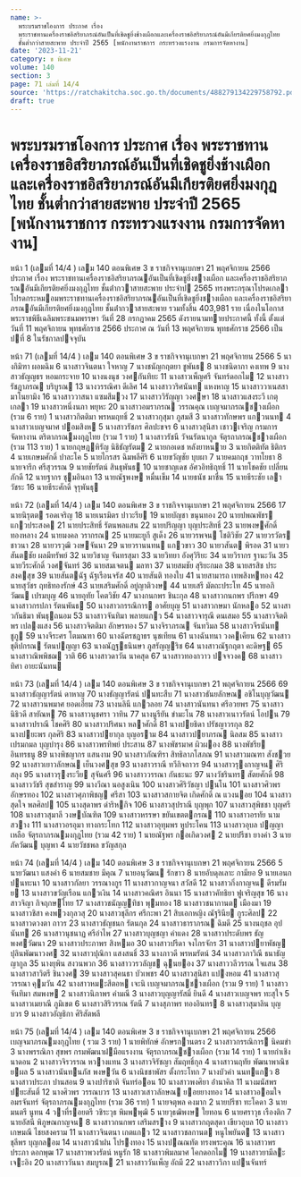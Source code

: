 ```yaml
---
name: >-
  พระบรมราชโองการ ประกาศ เรื่อง
  พระราชทานเครื่องราชอิสริยาภรณ์อันเป็นที่เชิดชูยิ่งช้างเผือกและเครื่องราชอิสริยาภรณ์อันมีเกียรติยศยิ่งมงกุฎไทย
  ชั้นต่ำกว่าสายสะพาย ประจำปี 2565 [พนักงานราชการ กระทรวงแรงงาน กรมการจัดหางาน]
date: '2023-11-21'
category: ข พิเศษ
volume: 140
section: 3
page: 71 เล่มที่ 14/4
source: 'https://ratchakitcha.soc.go.th/documents/488279134229758792.pdf'
draft: true
---
```


# พระบรมราชโองการ ประกาศ เรื่อง พระราชทานเครื่องราชอิสริยาภรณ์อันเป็นที่เชิดชูยิ่งช้างเผือกและเครื่องราชอิสริยาภรณ์อันมีเกียรติยศยิ่งมงกุฎไทย ชั้นต่ำกว่าสายสะพาย ประจำปี 2565 [พนักงานราชการ กระทรวงแรงงาน กรมการจัดหางาน]

หน้า 1 (เลมที่ 14/4 ) เลม 140 ตอนพิเศษ 3 ข ราชกิจจานุเบกษา 21 พฤศจิกายน 2566 ประกาศ เรื่อง พระราชทานเครื่องราชอิสริยาภรณอันเป็นที่เชิดชูยิ่งชางเผือก และเครื่องราชอิสริยาภรณอันมีเกียรติยศยิ่งมงกุฎไทย ชั้นต่ํากวาสายสะพาย ประจําป 2565 ทรงพระกรุณาโปรดเกลาโปรดกระหมอมพระราชทานเครื่องราชอิสริยาภรณอันเป็นที่เชิดชูยิ่งชางเผือก และเครื่องราชอิสริยาภรณอันมีเกียรติยศยิ่งมงกุฎไทย ชั้นต่ํากวาสายสะพาย รวมทั้งสิ้น 403,981 ราย เนื่องในโอกาสพระราชพิธีเฉลิมพระชนมพรรษา วันที่ 28 กรกฎาคม 2565 ดังรายนามทายประกาศนี้ ทั้งนี้ ตั้งแต่วันที่ 11 พฤศจิกายน พุทธศักราช 2566 ประกาศ ณ วันที่ 13 พฤศจิกายน พุทธศักราช 2566 เป็นปที่ 8 ในรัชกาลปจจุบัน

หน้า 71 (เลมที่ 14/4 ) เลม 140 ตอนพิเศษ 3 ข ราชกิจจานุเบกษา 21 พฤศจิกายน 2566 5 นางกิมิฑา ผอมฉิม 6 นางสาวจินตนา ใจหาญ 7 นางชนัญกฤตยา ชูพันธ 8 นางชนิดาภา คงเทพ 9 นางสาวธัญญธร หอมกระจาย 10 นางนงนุช วงศกันทิยะ 11 นางสาวเพ็ญศรี จันทร์ดอกไม 12 นางสาวรัชฎาภรณ บริบูรณ 13 นางวรรณิศา ดีเลิศ 14 นางสาววริศนันท แหงหาญ 15 นางสาววาเนสสา มาโนยามิง 16 นางสาววาสนา แซมสีมวง 17 นางสาววิรัญญา วงศษา 18 นางสาวแสงระวี เกตุเกลา 19 นางสาวหนึ่งนภา พยุหะ 20 นางสาวอมราภรณ วรรณคุณ เบญจมาภรณชางเผือก (รวม 6 ราย) 1 นางสาวกิตติมา พรหมฤทธิ์ 2 นางสาวกุสุมา ภูสมสี 3 นางสาวทักษพร แกวนนท 4 นางสาวเบญจมาศ ปอมสิงห 5 นางสาวรัชภร ศิลปะขจร 6 นางสาวสุนิสา เชาวเจริญ กรมการจัดหางาน ตริตาภรณมงกุฎไทย (รวม 1 ราย) 1 นางสาวรัชนี วัจนรัตนากูล จัตุรถาภรณชางเผือก (รวม 113 ราย) 1 นายกฤษฎหิรัญ นิธิธัญรัตม 2 นายกอเดช หลังยาหนาย 3 นายกิตติทัต ธิติกร 4 นายเกษมศักดิ์ ปาละโค 5 นายไกรสร ฉิมพลีศิริ 6 นายขวัญชัย บุบผา 7 นายคมกฤช วาทโยธา 8 นายจารึก ศรีสุวรรณ 9 นายชัยรัตน์ สินธุพันธ 10 นายชาญเดช อัศวอิทธิฤทธิ์ 11 นายโชคชัย เปลี่ยนภักดี 12 นายฐากร ชุมอินถา 13 นายณัฐพงษ หมื่นเข็ม 14 นายธนัช มาชื่น 15 นายธีระชัย เลาวัชระ 16 นายธีระศักดิ์ จุรุพันธุ

หน้า 72 (เลมที่ 14/4 ) เลม 140 ตอนพิเศษ 3 ข ราชกิจจานุเบกษา 21 พฤศจิกายน 2566 17 นายนิรุตต รอดเจริญ 18 นายเนรมิตร ปาวะรีย 19 นายบัญชา ขนุนทอง 20 นายปพณพัชร แกวประสงค 21 นายประสิทธิ์ รัตนพลแสน 22 นายปริญญา บุญประสิทธิ์ 23 นายพงษศักดิ์ ทองหลาง 24 นายมงคล วรากรณ 25 นายมะยูกี สูเด็ง 26 นายวรพจน โชติวิชัย 27 นายวรวัตร ชาวนา 28 นายวรวุฒิ วงษจันนา 29 นายวรานนทน แกวขาว 30 นายวสันต พิรอด 31 นายวสันตชัย ผลมีทรัพย์ 32 นายวิชาญ จันทรสุมา 33 นายวิทยา อังศุวิริยะ 34 นายวิรากร ฐานะวัน 35 นายวีระศักดิ์ วงศจันทร์ 36 นายสมเจตน มลฑา 37 นายสมชัย สุริยะกมล 38 นายสรสิช ประสงคสุข 39 นายสันตฉัฐ ฉัฐเรือนจรัส 40 นายสันติ ทองใบ 41 นายสามารถ เทพสิงหทอง 42 นายสุวัชร ฤทธิทองรักษ์ 43 นายเสริมศักดิ์ อยู่ญาติวงษ 44 นายเสรี มัตถะประโท 45 นายอภิวัฒน เปรมบุญ 46 นายอุทัย โคตวิชัย 47 นางกนกพร ชินะกุล 48 นางสาวกนกพร ปรึกษา 49 นางสาวกรปภา รัตนพันธ 50 นางสาวกรรณิการ อาศัยบุญ 51 นางสาวกษมา นักหลอ 52 นางสาวกันธิมา พันธุถนอม 53 นางสาวจันทิมา พลายแกว 54 นางสาวจารุณี ดนเสมอ 55 นางสาวจิตติพร เปลงแสง 56 นางสาวจิตติมา อักษรทอง 57 นางจิราภรณ จันทวิมล 58 นางสาวจีรนันท ชูภู 59 นางจีระศร โตมณฑา 60 นางฉัตรชฎาธร นุชเทียน 61 นางฉันทนา วงคเคียน 62 นางสาวชุติปกรณ รัตนปญญา 63 นางณัฏฐธนินษา ภูสรัญญริช 64 นางสาวณัฐกฤตา คะดิษฐ 65 นางสาวณิพพิชฌ วาติ 66 นางสาวดาวัน นาคสุด 67 นางสาวทองกวาว ปจจวงค 68 นางสาวทิศา อายะนันทน

หน้า 73 (เลมที่ 14/4 ) เลม 140 ตอนพิเศษ 3 ข ราชกิจจานุเบกษา 21 พฤศจิกายน 2566 69 นางสาวธัญญารัตน์ ดาหาญ 70 นางธัญญารัตน์ ปนทะสืบ 71 นางสาวธันยลักษณ อชิโนบุญวัฒน 72 นางสาวนพมาศ ยอดเอี่ยม 73 นางนลินี แกวลอย 74 นางสาวนันทนา ศรีอวยพร 75 นางสาวนิธิวดี สายัณห 76 นางสาวนุชศรา วาทิน 77 นางนูรียัน ขํามะโน 78 นางสาวเนาวรัตน์ โอปน 79 นางสาวปราณี โชคศิริ 80 นางสาวปริศนา หลาศักดิ์ 81 นางปยธิดา ปรัชญาวรกุล 82 นางปยะพร กุลศิริ 83 นางสาวปยากุล บุญอราม 84 นางสาวปยาภรณ นิลสม 85 นางสาวเปรมกมล บุญบํารุง 86 นางสาวพรทิพย์ ประสาน 87 นางพัชรมาศ ผิวผอง 88 นางพัชรีย อินทรธนู 89 นางพิชญากร แสนงาม 90 นางสาวภัณฑิรา สิทธิลาภโสภณ 91 นางสาวมณฑา สังชวย 92 นางสาวเยาวลักษณ เย็นวงศสุข 93 นางสาวราณี ทวีกิจถาวร 94 นางสาวรุงกาญจน ศิริสลุง 95 นางสาวรุงระวีย สุจันศรี 96 นางสาววรรณา กันธะนะ 97 นางวัชรินทร สัตยศักดิ์ 98 นางสาววัชรี สุขสําราญ 99 นางวีณา นอสูงเนิน 100 นางสาวศิริวัชญา ปนโน 101 นางสาวศิวพร อักษรทอง 102 นางสาวศุภาพิชญ ศรีสา 103 นางสาวสกายจิต เกิดศักดิ์ ณ แวงนอย 104 นางสาวสุดใจ พลศิลป 105 นางสุดาพร ดําริหกิจ 106 นางสาวสุปราณี บุญพุก 107 นางสาวสุพิชชา บุญศรี 108 นางสาวสุมาลี วงษบัณฑิต 109 นางสาวหรรษา ขยันเขตตกรณ 110 นางสาวอรทัย นามสวาง 111 นางสาวอรอุมา ทางกระโทก 112 นางสาวอุทุมพร หูประโคน 113 นางสาวอุบล ปญญาเหลือ จัตุรถาภรณมงกุฎไทย (รวม 42 ราย) 1 นายณัฐพร กอเกิดวงศ 2 นายปรีชา ยางคํา 3 นายภัควัฒน บุญพา 4 นายวัชชพล ขวัญสกุล

หน้า 74 (เลมที่ 14/4 ) เลม 140 ตอนพิเศษ 3 ข ราชกิจจานุเบกษา 21 พฤศจิกายน 2566 5 นายวัฒนา แสงคํา 6 นายสมชาย มีคุณ 7 นายอนุวัฒน รักขาว 8 นายอับดุลเลาะ กามียอ 9 นายเอนก ปนทะนา 10 นางสาวกัลยา วรรณางกูร 11 นางสาวกาญจนา สวัสดี 12 นางสาวกิ่งกาญจน ดีรมรัมย 13 นางสาวขวัญเรือน แกวเงิน 14 นางสาวคณิศร อินนา 15 นางสาวคัทธิยา ฟูเจริญสุข 16 นางสาวจิญา กิจฤกษไทย 17 นางสาวชนัญญทิชา พุมทอง 18 นางสาวชนากานต เมืองมา 19 นางสาวชิสา คงพวงกุลวสุ 20 นางสาวชุลีกร ศรีกะพา 21 สิบเอกหญิง ณัฐรินีย กูระศิลป 22 นางสาวดวงตา ถาวร 23 นางสาวธัญชนก รัตนกุล 24 นางสาวธาราภรณ ฉิมดี 25 นางนฤชล อุปนันท 26 นางสาวนุชนาฏ ศรีอําไพ 27 นางสาวบุญชญา คําแดง 28 นางสาวประดับพร ธัญพงศวัฒนา 29 นางสาวประภาพร สิงหมอ 30 นางสาวปรีดา จงไกรจักร 31 นางสาวปยาพัชญ ปุลินพัฒนาวงศ 32 นางสาวปุณิกา แสงสนธิ์ 33 นางภาวดี พรหมรัตน์ 34 นางสาวภาวิณี ธนาธัญญากูล 35 นางยุพิน สงวนพวก 36 นางสาววรวลัญช ฉุนยอง 37 นางสาววลีวรรณ ใจแสน 38 นางสาวสาวิตรี ชินวงศ 39 นางสาวสุคนธา บัวเพชร 40 นางสาวสุนิสา แปงหอม 41 นางสาวสุวรรณา คุมวัน 42 นางสาวหมะสีตอห เจะนิ เบญจมาภรณชางเผือก (รวม 9 ราย) 1 นางสาวจันทิมา สมพงษ 2 นางสาวนิภาพร คํามณี 3 นางสาวบุญญารัสมิ์ ยินดี 4 นางสาวเบญจพร ทะสุใจ 5 นางสาวเมยาณี ภูมิเขต 6 นางสาวสิริวรรณ รัตนี 7 นางสุภาพร ทองอินทร 8 นางสาวสุมาลิน บุญบวร 9 นางสาวอัญธิกา ศิริสัตพลี

หน้า 75 (เลมที่ 14/4 ) เลม 140 ตอนพิเศษ 3 ข ราชกิจจานุเบกษา 21 พฤศจิกายน 2566 เบญจมาภรณมงกุฎไทย ( รวม 3 ราย) 1 นายพิทักษ์ อักษรกานตรง 2 นางสาวกรรณิการ นิคมขํา 3 นางพรรณิภา สุขพร กรมพัฒนาฝมือแรงงาน จัตุรถาภรณชางเผือก (รวม 14 ราย) 1 นายกําเชิง นาดอน 2 นางสาวจิรวรรณ หวางแทน 3 นางสาวจิรัชญา สัมฤทธิ์กุล 4 นางสาวนฤทัย พัฒนาพาณิชยผล 5 นางสาวนันทนภัส พงษวัน 6 นางนิชชาพัสร ตั้งกระโทก 7 นางบัวคํา นนทแกว 8 นางสาวประภา ปานสอน 9 นางปาริชาติ จันทร์ออน 10 นางสาวพงศิยา อ่ํานาคิล 11 นางมนัสพร ปยะสันติ์ 12 นางศิวพร วรรณบวร 13 นางสาวเสาวลักษณ ยอยยางทอง 14 นางสาวออมใจ อมรจันทร์ จัตุรถาภรณมงกุฎไทย (รวม 36 ราย) 1 นายจตุพล คงมาก 2 นายปรีชา ทะโคดา 3 นายมนตรี นูทน 4 วาที่รอยตรี วชิระวุธ พิมพพุฒิ 5 นายวุธฒิพงษ ใยทอน 6 นายศราวุธ เรืองติก 7 นายอัสนี พิภูษณกาญจน 8 นางสาวกนกพร เสริมสราง 9 นางสาวกฤตสุดา เขียวอุบล 10 นางสาวเกษมณี ไชยสงคราม 11 นางสาวจินตนา เกตแกว 12 นางสาวชลกานต หนูไพยันต 13 นางสาวชุลีพร บุญกลอม 14 นางสาวน้ําฝน โปรงทอง 15 นางปณณทัต ทรงพระคุณ 16 นางสาวพรประภา ดอกพุฒ 17 นางสาวพวงรัตน์ หนูรัก 18 นางสาวพิมลมาศ โคกดอกไม 19 นางสาวยามีละ เจะอิง 20 นางสาววันนา สมบูรณ 21 นางสาววันเพ็ญ อัถมี 22 นางสาววิภา แปนจันทร์
